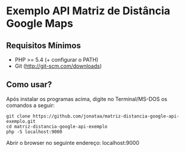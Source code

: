 Exemplo API Matriz de Distância Google Maps
============================================

Requisitos Mínimos
------------------
* PHP >= 5.4 (+ configurar o PATH)
* Git (http://git-scm.com/downloads)


Como usar?
----------
Após instalar os programas acima, digite no Terminal/MS-DOS os comandos a seguir:

```shell
git clone https://github.com/jonataa/matriz-distancia-google-api-exemplo.git
cd matriz-distancia-google-api-exemplo
php -S localhost:9000
```

Abrir o browser no seguinte endereço: localhost:9000